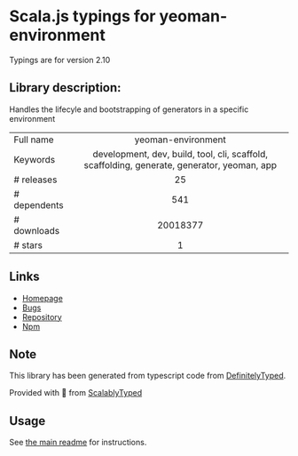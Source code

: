 
# Scala.js typings for yeoman-environment

Typings are for version 2.10

## Library description:
Handles the lifecyle and bootstrapping of generators in a specific environment

|                    |                 |
| ------------------ | :-------------: |
| Full name          | yeoman-environment |
| Keywords           | development, dev, build, tool, cli, scaffold, scaffolding, generate, generator, yeoman, app |
| # releases         | 25 |
| # dependents       | 541 |
| # downloads        | 20018377 |
| # stars            | 1 |

## Links
- [Homepage](http://yeoman.io)
- [Bugs](https://github.com/yeoman/environment/issues)
- [Repository](https://github.com/yeoman/environment)
- [Npm](https://www.npmjs.com/package/yeoman-environment)
    


## Note
This library has been generated from typescript code from [DefinitelyTyped](https://definitelytyped.org).

Provided with :purple_heart: from [ScalablyTyped](https://github.com/oyvindberg/ScalablyTyped)

## Usage
See [the main readme](../../readme.md) for instructions.



